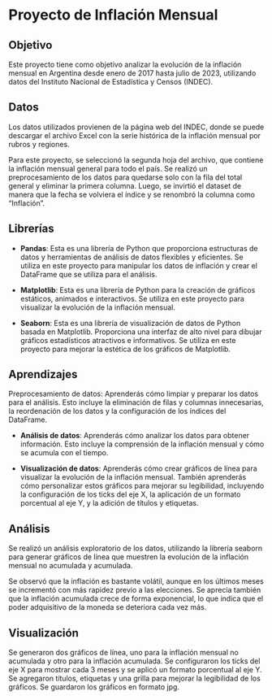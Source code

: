 # Proyecto de Inflación Mensual
## Objetivo
Este proyecto tiene como objetivo analizar la evolución de la inflación mensual en Argentina desde enero de 2017 hasta julio de 2023, utilizando datos del Instituto Nacional de Estadística y Censos (INDEC).

## Datos
Los datos utilizados provienen de la página web del INDEC, donde se puede descargar el archivo Excel con la serie histórica de la inflación mensual por rubros y regiones.

Para este proyecto, se seleccionó la segunda hoja del archivo, que contiene la inflación mensual general para todo el país. Se realizó un preprocesamiento de los datos para quedarse solo con la fila del total general y eliminar la primera columna. Luego, se invirtió el dataset de manera que la fecha se volviera el índice y se renombró la columna como “Inflación”.

## Librerías
- **Pandas**: Esta es una librería de Python que proporciona estructuras de datos y herramientas de análisis de datos flexibles y eficientes. Se utiliza en este proyecto para manipular los datos de inflación y crear el DataFrame que se utiliza para el análisis.

- **Matplotlib**: Esta es una librería de Python para la creación de gráficos estáticos, animados e interactivos. Se utiliza en este proyecto para visualizar la evolución de la inflación mensual.

- **Seaborn**: Esta es una librería de visualización de datos de Python basada en Matplotlib. Proporciona una interfaz de alto nivel para dibujar gráficos estadísticos atractivos e informativos. Se utiliza en este proyecto para mejorar la estética de los gráficos de Matplotlib.

## Aprendizajes
Preprocesamiento de datos: Aprenderás cómo limpiar y preparar los datos para el análisis. Esto incluye la eliminación de filas y columnas innecesarias, la reordenación de los datos y la configuración de los índices del DataFrame.

- **Análisis de datos**: Aprenderás cómo analizar los datos para obtener información. Esto incluye la comprensión de la inflación mensual y cómo se acumula con el tiempo.

- **Visualización de datos**: Aprenderás cómo crear gráficos de línea para visualizar la evolución de la inflación mensual. También aprenderás cómo personalizar estos gráficos para mejorar su legibilidad, incluyendo la configuración de los ticks del eje X, la aplicación de un formato porcentual al eje Y, y la adición de títulos y etiquetas.

## Análisis
Se realizó un análisis exploratorio de los datos, utilizando la librería seaborn para generar gráficos de línea que muestren la evolución de la inflación mensual no acumulada y acumulada.

Se observó que la inflación es bastante volátil, aunque en los últimos meses se incrementó con más rapidez previo a las elecciones. Se aprecia también que la inflación acumulada crece de forma exponencial, lo que indica que el poder adquisitivo de la moneda se deteriora cada vez más.

## Visualización
Se generaron dos gráficos de línea, uno para la inflación mensual no acumulada y otro para la inflación acumulada. Se configuraron los ticks del eje X para mostrar cada 3 meses y se aplicó un formato porcentual al eje Y. Se agregaron títulos, etiquetas y una grilla para mejorar la legibilidad de los gráficos. Se guardaron los gráficos en formato jpg.

